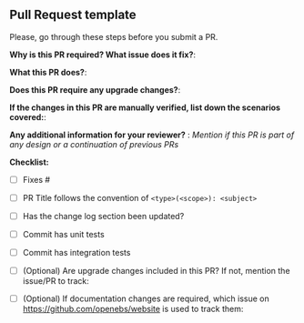 ## Pull Request template

Please, go through these steps before you submit a PR.

**Why is this PR required? What issue does it fix?**:

**What this PR does?**:

**Does this PR require any upgrade changes?**:

**If the changes in this PR are manually verified, list down the scenarios covered:**:

**Any additional information for your reviewer?** : 
_Mention if this PR is part of any design or a continuation of previous PRs_


**Checklist:**
- [ ] Fixes #<issue number>
- [ ] PR Title follows the convention of  `<type>(<scope>): <subject>`
- [ ] Has the change log section been updated? 
- [ ] Commit has unit tests
- [ ] Commit has integration tests
- [ ] (Optional) Are upgrade changes included in this PR? If not, mention the issue/PR to track: 
- [ ] (Optional) If documentation changes are required, which issue on https://github.com/openebs/website is used to track them: 


<!--

**PLEASE REMOVE BELOW INFORMATION BEFORE SUBMITTING**

The PR title message must follow convention:
   `<type>(<scope>): <subject>`.

Where: <br />
- `type` is defining if release will be triggering after merging submitted changes, details in [CONTRIBUTING.md](../CONTRIBUTING.md).
    Most common types are:
    - `feat`      - for new features, not a new feature for build script
    - `fix`       - for bug fixes or improvements, not a fix for build script
    - `chore`     - changes not related to production code
    - `docs`      - changes related to documentation
    - `style`     - formatting, missing semi colons, linting fix etc; no significant production code changes
    - `test`      - adding missing tests, refactoring tests; no production code change
    - `refactor`  - refactoring production code, eg. renaming a variable or function name, there should not be any significant production code changes

- `scope` is a single word that best describes where the changes fit. 
  Most common scopes are like:
    - data engine (`localpv`, `jiva`, `cstor`)
    - feature (`provisioning`, `backup`, `restore`, `exporter`)
    - code component (`api`, `webhook`, `cast`, `upgrade`)
    - test (`tests`, `bdd`)
    - chores (`version`, `build`, `log`, `travis`)

- `subject` is a single line brief description of the changes made in the pull request.
-->
